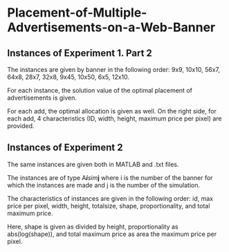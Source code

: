 <html>
  <h1> Placement-of-Multiple-Advertisements-on-a-Web-Banner </h1>

<h2> Instances of Experiment 1. Part 2 </h2>
  <p>The instances are given by banner in the following order: 9x9, 10x10, 56x7, 64x8, 28x7, 32x8, 9x45, 10x50, 6x5, 12x10. </p>
  <p> For each instance, the solution value of the optimal placement of advertisements is given. </p>
  <p> For each add, the optimal allocation is given as well. On the right side, for each add, 4 characteristics (ID, width, height, maximum price per pixel) are provided.</p>
  
<h2> Instances of Experiment 2 </h2>
  <p> The same instances are given both in MATLAB and .txt files. </p>
  <p> The instances are of type A<b><i>i</i></b><i>sim</i><b>j</b> where i is the number of the banner for which the instances are made and j is the number of the simulation. </p>
  <p> The characteristics of instances are given in the following order: id, max price per pixel, width, height, totalsize, shape, proportionality, and total maximum price. </p>
  <p> Here, shape is given as divided by height, proportionality as abs(log(shape)), and total maximum price as area the maximum price per pixel. </p>
    
  
</html>
